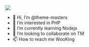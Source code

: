 <img src="https://www.thememasters.club/wp-content/uploads/2019/06/logo-1.png">

- 👋 Hi, I’m @theme-masters
- 👀 I’m interested in PHP
- 🌱 I’m currently learning Nodejs
- 💞️ I’m looking to collaborate on TM
- 📫 How to reach me WooKing

<!---
theme-masters/theme-masters is a ✨ special ✨ repository because its `README.md` (this file) appears on your GitHub profile.
You can click the Preview link to take a look at your changes.
--->
